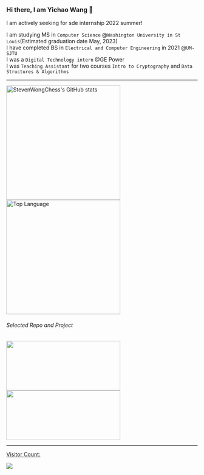 ### Hi there, I am Yichao Wang 👋
I am actively seeking for sde internship 2022 summer! 

<div>

I am studying MS in `Computer Science` @`Washington University in St Louis`(Estimated graduation date May, 2023) \
I have completed BS in `Electrical and Computer Engineering` in 2021 @`UM-SJTU` \
I was a `Digital Technology intern` @GE Power \
I was `Teaching Assistant` for two courses `Intro to Cryptography` and `Data Structures & Algorithms` 

</div>

<hr>

<p float="left">

<img title="StevenWongChess's GitHub stats" src="https://github-readme-stats.vercel.app/api?username=StevenWongChess&show_icons=true&theme=radical&layout=compact" width=300/>
<img title="Top Language" src="https://github-readme-stats.vercel.app/api/top-langs/?username=StevenWongChess&layout=compact&exclude_repo=eecs494" width=300 /> 

</p>

###### Selected Repo and Project

<!-- This is to add extra pin -->

<p float="left">
<a href="https://github.com/StevenWongChess/Leetcode101_Have_Fun"><img src="https://github-readme-stats.vercel.app/api/pin/?username=StevenWongChess&repo=Leetcode101_Have_Fun" width=300 height=130>

<img src="https://github-readme-stats.vercel.app/api/pin/?username=StevenWongChess&repo=IOS-Swift" width=300 height=130> 



</p>


<hr>

Visitor Count:

<img src="https://profile-counter.glitch.me/StevenWongChess/count.svg" />

